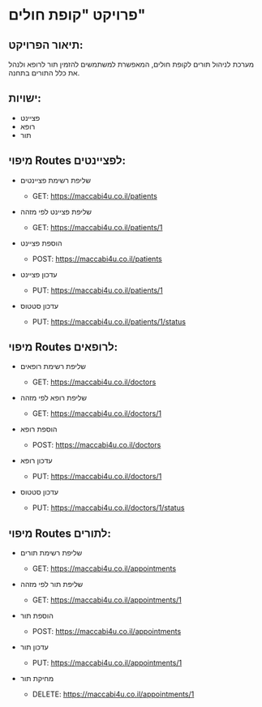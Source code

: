 # פרויקט "קופת חולים"

## תיאור הפרויקט:

מערכת לניהול תורים לקופת חולים, המאפשרת למשתמשים להזמין תור לרופא ולנהל את כלל התורים בתחנה.

## ישויות:

- פציינט
- רופא
- תור

## מיפוי Routes לפציינטים:

- שליפת רשימת פציינטים
  - GET: https://maccabi4u.co.il/patients

- שליפת פציינט לפי מזהה
  - GET: https://maccabi4u.co.il/patients/1

- הוספת פציינט
  - POST: https://maccabi4u.co.il/patients

- עדכון פציינט
  - PUT: https://maccabi4u.co.il/patients/1

- עדכון סטטוס
  - PUT: https://maccabi4u.co.il/patients/1/status

## מיפוי Routes לרופאים:

- שליפת רשימת רופאים
  - GET: https://maccabi4u.co.il/doctors

- שליפת רופא לפי מזהה
  - GET: https://maccabi4u.co.il/doctors/1

- הוספת רופא
  - POST: https://maccabi4u.co.il/doctors

- עדכון רופא
  - PUT: https://maccabi4u.co.il/doctors/1

- עדכון סטטוס
  - PUT: https://maccabi4u.co.il/doctors/1/status

## מיפוי Routes לתורים:

- שליפת רשימת תורים
  - GET: https://maccabi4u.co.il/appointments

- שליפת תור לפי מזהה
  - GET: https://maccabi4u.co.il/appointments/1

- הוספת תור
  - POST: https://maccabi4u.co.il/appointments

- עדכון תור
  - PUT: https://maccabi4u.co.il/appointments/1

- מחיקת תור
  - DELETE: https://maccabi4u.co.il/appointments/1
